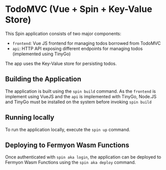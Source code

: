 # TodoMVC (Vue + Spin + Key-Value Store)

This Spin application consists of two major components:

- `frontend`: Vue JS frontend for managing todos borrowed from TodoMVC
- `api`: HTTP API exposing different endpoints for managing todos (implemented using TinyGo)

The app uses the Key-Value store for persisting todos.

## Building the Application

The application is built using the `spin build` command. As the `frontend` is implement using VueJS and the `api` is implemented with TinyGo, Node.JS and TinyGo must be installed on the system before invoking `spin build`

## Running locally

To run the application locally, execute the `spin up` command.


## Deploying to Fermyon Wasm Functions

Once authenticated with `spin aka login`, the application can be deployed to Fermyon Wasm Functions using the `spin aka deploy` command.
